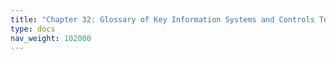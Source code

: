 ```yaml
---
title: "Chapter 32: Glossary of Key Information Systems and Controls Terms"
type: docs
nav_weight: 102000
---
```

